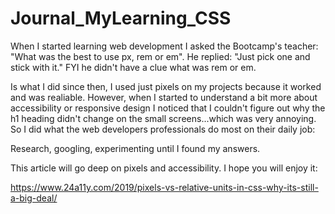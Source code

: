 # Journal_MyLearning_CSS

When I started learning web development I asked the Bootcamp's teacher: 
"What was the best to use px, rem or em". 
He replied: 
"Just pick one and stick with it." 
FYI he didn't have a clue what was rem or em. 

Is what I did since then, I used just pixels on my projects because it worked and was realiable. However, when I started to understand a bit more about accessibility or responsive design I noticed that I couldn't figure out why the h1 heading didn't change on the small screens...which was very annoying. So I did what the web developers professionals do most on their daily job:

Research, googling, experimenting until I found my answers.

This article will go deep on pixels and accessibility. I hope you will enjoy it: 

https://www.24a11y.com/2019/pixels-vs-relative-units-in-css-why-its-still-a-big-deal/
